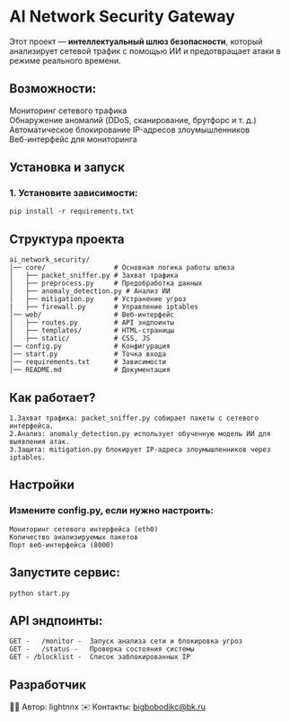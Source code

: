 # AI Network Security Gateway

Этот проект — **интеллектуальный шлюз безопасности**, который анализирует сетевой трафик с помощью ИИ и предотвращает атаки в режиме реального времени.

## Возможности:
Мониторинг сетевого трафика  
Обнаружение аномалий (DDoS, сканирование, брутфорс и т. д.)  
Автоматическое блокирование IP-адресов злоумышленников  
Веб-интерфейс для мониторинга  

## Установка и запуск
### 1. Установите зависимости:
    pip install -r requirements.txt

## Структура проекта

    ai_network_security/
    │── core/                 # Основная логика работы шлюза
    │   ├── packet_sniffer.py # Захват трафика
    │   ├── preprocess.py     # Предобработка данных
    │   ├── anomaly_detection.py # Анализ ИИ
    │   ├── mitigation.py     # Устранение угроз
    |   ├── firewall.py       # Управление iptables 
    │── web/                  # Веб-интерфейс
    │   ├── routes.py         # API эндпоинты
    │   ├── templates/        # HTML-страницы
    │   ├── static/           # CSS, JS
    │── config.py             # Конфигурация
    │── start.py              # Точка входа
    │── requirements.txt      # Зависимости
    │── README.md             # Документация



## Как работает?
 
    1.Захват трафика: packet_sniffer.py собирает пакеты с сетевого интерфейса.
    2.Анализ: anomaly_detection.py использует обученную модель ИИ для выявления атак.
    3.Защита: mitigation.py блокирует IP-адреса злоумышленников через iptables.



## Настройки
### Измените config.py, если нужно настроить:
    Мониторинг сетевого интерфейса (eth0)
    Количество анализируемых пакетов
    Порт веб-интерфейса (8000)



## Запустите сервис:
    python start.py



## API эндпоинты:
    GET -	/monitor -	Запуск анализа сети и блокировка угроз
    GET -	/status -	Проверка состояния системы
    GET	- /blocklist -	Список заблокированных IP



## Разработчик
👨‍💻 Автор: lightnnx
✉️ Контакты: bigbobodikc@bk.ru

